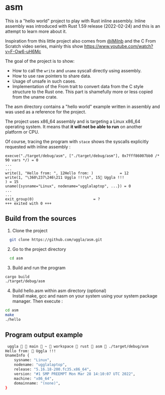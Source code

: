 # asm

This is a "hello world" project to play with Rust inline assembly.
Inline assembly was introduced with Rust 1.59 release (2022-02-24)
and this is an attempt to learn more about it.

Inspiration from this little project also comes from
[@iMilnb](https://twitter.com/iMilnb)
and the C From Scratch video series, mainly this
show https://www.youtube.com/watch?v=F-Ow6-uH6Mc

The goal of the project is to show:
* How to call the `write` and `uname` syscall directly using assembly.
* How to use raw pointers to share data.
* Usage of unsafe in such cases.
* Implementation of the From trait to convert data from the C style
  structure to the Rust one. This part is shamefully more or less
  copied from the uname crate.

The asm directory contains a "hello world" example written in
assembly and was used as a reference for the project.

The project uses x86_64 assembly and is targeting a Linux x86_64
operating system. It means that **it will not be able to run** on
another platform or CPU.

Of course, tracing the program with `stace` shows
the syscalls explicitly requested with inline assembly :
```
execve("./target/debug/asm", ["./target/debug/asm"], 0x7fff86007bb0 /* 90 vars */) = 0
...
...
write(1, "Hello from: ", 12Hello from: )            = 12
write(1, "\360\237\246\211 Uggla !!!\n", 15🦉 Uggla !!!
) = 15
uname({sysname="Linux", nodename="ugglalaptop", ...}) = 0
...
...
exit_group(0)                           = ?
+++ exited with 0 +++
```

## Build from the sources

1. Clone the project

```bash
  git clone https://github.com/uggla/asm.git
```

2. Go to the project directory

```bash
  cd asm
```

3. Build and run the program
```bash
cargo build
./target/debug/asm
```

4. Build hello.asm within asm directory (optional)<br/>
Install make, gcc and nasm on your system using your
system package manager. Then execute :
```bash
cd asm
make
./hello
```

## Program output example
```bash
 uggla   main  ~  workspace  rust  asm  ./target/debug/asm
Hello from: 🦉 Uggla !!!
UnameInfo {
    sysname: "Linux",
    nodename: "ugglalaptop",
    release: "5.16.18-200.fc35.x86_64",
    version: "#1 SMP PREEMPT Mon Mar 28 14:10:07 UTC 2022",
    machine: "x86_64",
    domainname: "(none)",
}
```
